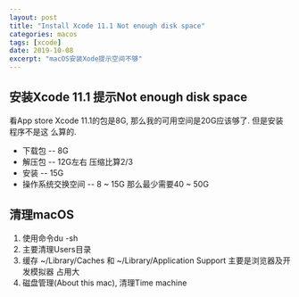 ```yaml
---
layout: post
title: "Install Xcode 11.1 Not enough disk space"
categories: macos
tags: [xcode]
date: 2019-10-08
excerpt: "macOS安装Xode提示空间不够"
---
```


## 安装Xcode 11.1 提示Not enough disk space
看App store Xcode 11.1的包是8G, 那么我的可用空间是20G应该够了. 但是安装程序不是这
么算的.

* 下载包 -- 8G
* 解压包 -- 12G左右 压缩比算2/3
* 安装   -- 15G
* 操作系统交换空间 -- 8 ~ 15G
那么最少需要40 ~ 50G

## 清理macOS
1. 使用命令du -sh
2. 主要清理Users目录
3. 缓存 ~/Library/Caches 和 ~/Library/Application Support 主要是浏览器及开发模拟器
    占用大
4. 磁盘管理(About this mac), 清理Time machine
